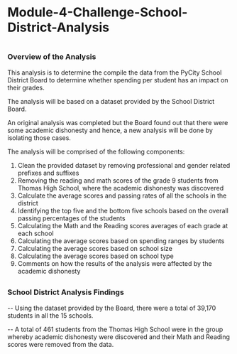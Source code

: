 # Module-4-Challenge-School-District-Analysis
#
### **Overview of the Analysis**

This analysis is to determine the compile the data from the PyCity School District Board to determine whether spending per student has an impact on their grades.

The analysis will be based on a dataset provided by the School District Board.

An original analysis was completed but the Board found out that there were some academic dishonesty and hence, a new analysis will be done by isolating those cases.

The analysis will be comprised of the following components:
1. Clean the provided dataset by removing professional and gender related prefixes and suffixes 
2. Removing the reading and math scores of the grade 9 students from Thomas High School, where the academic dishonesty was discovered
3. Calculate the average scores and passing rates of all the schools in the district
4. Identifying the top five and the bottom five schools based on the overall passing percentages of the students
5. Calculating the Math and the Reading scores averages of each grade at each school
6. Calculating the average scores based on spending ranges by students
7. Calculating the average scores based on school size
8. Calculating the average scores based on school type
9. Comments on how the results of the analysis were affected by the academic dishonesty
##
##
### **School District Analysis Findings**

-- Using the dataset provided by the Board, there were a total of 39,170 students in all the 15 schools.

-- A total of 461 students from the Thomas High School were in the group whereby academic dishonesty were discovered and their Math and Reading scores were removed from the data.




